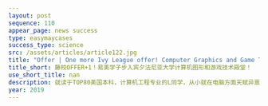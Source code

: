 ```yaml
---
layout: post
sequence: 110
appear_page: news success
type: easymaycases
success_type: science
src: /assets/articles/article122.jpg
title: "Offer | One more Ivy League offer! Computer Graphics and Game Technology"
title_short: 藤校OFFER+1！易美学子步入宾夕法尼亚大学计算机图形和游戏技术殿堂！
use_short_title: nan
description: 就读于TOP80美国本科，计算机工程专业的L同学，从小就在电脑方面天赋异禀，父母也及时注意到了自己孩子的过人之处，一直有心引导孩子拓展在电脑技术方面的知识。进入大学之后，L同学选择了计算机工程专业。但是TOP80的学校完全无法满足L同学在计算机技术方面的学习需求。在大三下学期，L同学找到了易美的老师，分享了自己申研的想法。
year: 2019
---
```


